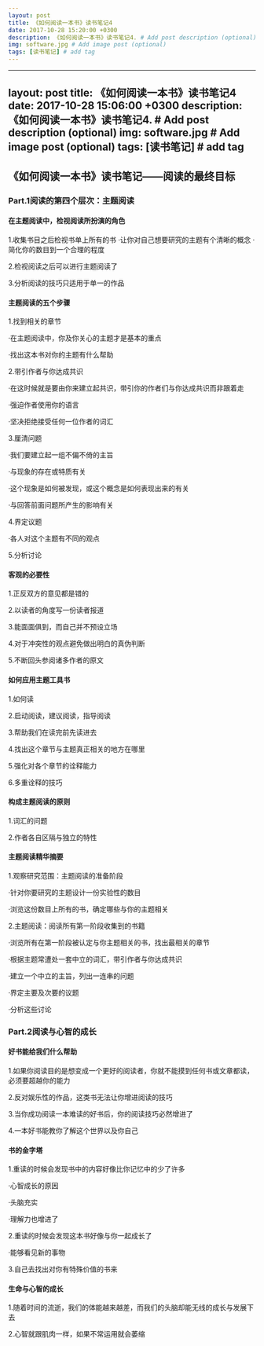 ```yaml
---
layout: post
title: 《如何阅读一本书》读书笔记4
date: 2017-10-28 15:20:00 +0300
description: 《如何阅读一本书》读书笔记4. # Add post description (optional)
img: software.jpg # Add image post (optional)
tags: [读书笔记] # add tag
---
```

---
layout: post
title: 《如何阅读一本书》读书笔记4
date: 2017-10-28 15:06:00 +0300
description: 《如何阅读一本书》读书笔记4. # Add post description (optional)
img: software.jpg # Add image post (optional)
tags: [读书笔记] # add tag
---
## 《如何阅读一本书》读书笔记——阅读的最终目标

### Part.1阅读的第四个层次：主题阅读

#### 在主题阅读中，检视阅读所扮演的角色

1.收集书目之后检视书单上所有的书
  ·让你对自己想要研究的主题有个清晰的概念
  ·简化你的数目到一个合理的程度
  
2.检视阅读之后可以进行主题阅读了
 
3.分析阅读的技巧只适用于单一的作品


#### 主题阅读的五个步骤

1.找到相关的章节
  
  ·在主题阅读中，你及你关心的主题才是基本的重点
  
  ·找出这本书对你的主题有什么帮助
  
2.带引作者与你达成共识
  
  ·在这时候就是要由你来建立起共识，带引你的作者们与你达成共识而非跟着走
  
  ·强迫作者使用你的语言
  
  ·坚决拒绝接受任何一位作者的词汇
  
3.厘清问题

  ·我们要建立起一组不偏不倚的主旨
  
  ·与现象的存在或特质有关
  
  ·这个现象是如何被发现，或这个概念是如何表现出来的有关
  
  ·与回答前面问题所产生的影响有关
  
4.界定议题

  ·各人对这个主题有不同的观点
  
5.分析讨论


#### 客观的必要性

1.正反双方的意见都是错的

2.以读者的角度写一份读者报道

3.能面面俱到，而自己并不预设立场

4.对于冲突性的观点避免做出明白的真伪判断

5.不断回头参阅诸多作者的原文

#### 如何应用主题工具书

1.如何读

2.启动阅读，建议阅读，指导阅读

3.帮助我们在读完前先读进去

4.找出这个章节与主题真正相关的地方在哪里

5.强化对各个章节的诠释能力

6.多重诠释的技巧


#### 构成主题阅读的原则

1.词汇的问题

2.作者各自区隔与独立的特性


#### 主题阅读精华摘要

1.观察研究范围：主题阅读的准备阶段

 ·针对你要研究的主题设计一份实验性的数目
  
 ·浏览这份数目上所有的书，确定哪些与你的主题相关
  
2.主题阅读：阅读所有第一阶段收集到的书籍
   
  ·浏览所有在第一阶段被认定与你主题相关的书，找出最相关的章节
   
  ·根据主题常遭处一套中立的词汇，带引作者与你达成共识
   
  ·建立一个中立的主旨，列出一连串的问题
   
  ·界定主要及次要的议题
   
  ·分析这些讨论
   
   
### Part.2阅读与心智的成长

#### 好书能给我们什么帮助

1.如果你阅读目的是想变成一个更好的阅读者，你就不能摸到任何书或文章都读，必须要超越你的能力

2.反对娱乐性的作品，这类书无法让你增进阅读的技巧

3.当你成功阅读一本难读的好书后，你的阅读技巧必然增进了

4.一本好书能教你了解这个世界以及你自己

#### 书的金字塔

1.重读的时候会发现书中的内容好像比你记忆中的少了许多

  ·心智成长的原因
  
  ·头脑充实
  
  ·理解力也增进了
  
2.重读的时候会发现这本书好像与你一起成长了

  ·能够看见新的事物
  
3.自己去找出对你有特殊价值的书来


#### 生命与心智的成长

1.随着时间的流逝，我们的体能越来越差，而我们的头脑却能无线的成长与发展下去

2.心智就跟肌肉一样，如果不常运用就会萎缩